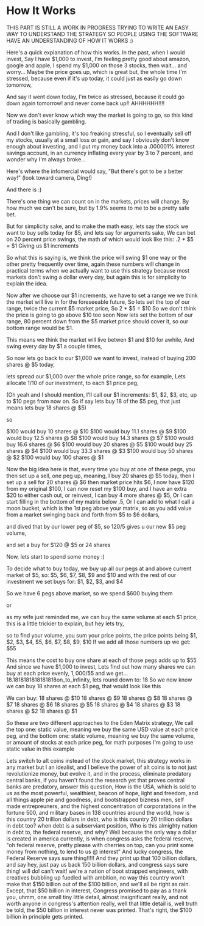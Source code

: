# How It Works

THIS PART IS STILL A WORK IN PROGRESS
TRYING TO WRITE AN EASY WAY TO UNDERSTAND THE STRATEGY
SO PEOPLE USING THE SOFTWARE HAVE AN UNDERSTANDING OF HOW IT WORKS :)

Here's a quick explanation of how this works.
In the past, when I would invest,
Say I have $1,000 to invest,
I'm feeling pretty good about amazon, google and apple,
I spend my $1,000 on those 3 stocks,
then wait...
and worry...
Maybe the price goes up,
which is great but,
the whole time I'm stressed,
because even if it's up today,
it could just as easily go down tomorrow,

And say it went down today,
I'm twice as stressed,
because it could go down again tomorrow!
and never come back up!! AHHHHHH!!!!

Now we don't ever know which way the market is going to go,
so this kind of trading is basically gambling.

And I don't like gambling,
it's too freaking stressful,
so I eventually sell off my stocks,
usually at a small loss or gain,
and say I obviously don't know enough about investing,
and I put my money back into a .000001% interest savings account,
in an currency inflating every year by 3 to 7 percent,
and wonder why I'm always broke...

Here's where the infomercial would say,
"But there's got to be a better way!"
(look toward camera, Ding!)

And there is :)

There's one thing we can count on in the markets,
prices will change.
By how much we can't be sure,
but by 1.9% seems to me to be a pretty safe bet.

But for simplicity sake,
and to make the math easy,
lets say the stock we want to buy sells today for $5,
and lets say for arguments sake,
We can bet on 20 percent price swings,
the math of which would look like this:
.2 * $5 = $1
Giving us $1 increments

So what this is saying is,
we think the price will swing $1 one way or the other
pretty frequently over time,
again these numbers will change in practical terms when we actually
want to use this strategy because most markets don't swing a dollar every day,
but again this is for simplicity to explain the idea.

Now after we choose our $1 increments,
we have to set a range we we think the market will live in for the foreseeable future,
So lets set the top of our range,
twice the current $5 market price,
So 2 * $5 = $10
So we don't think the price is going to go above $10 too soon
Now lets set the bottom of our range,
80 percent down from the $5 market price should cover it,
so our bottom range would be $1.

This means we think the market will live betwen $1 and $10 for awhile,
And swing every day by $1 a couple times,

So now lets go back to our $1,000 we want to invest,
instead of buying 200 shares @ $5 today,

lets spread our $1,000 over the whole price range,
so for example,
Lets allocate 1/10 of our investment,
to each $1 price peg,

(Oh yeah and I should mention,
I'll call our $1 increments:
$1, $2, $3, etc, up to $10
pegs from now on.
So if say lets buy 18 of the $5 peg,
that just means lets buy 18 shares @ $5)

so

$100 would buy 10 shares @ $10
$100 would buy 11.1 shares @ $9
$100 would buy 12.5 shares @ $8
$100 would buy 14.3 shares @ $7
$100 would buy 16.6 shares @ $6
$100 would buy 20 shares @ $5
$100 would buy 25 shares @ $4
$100 would buy 33.3 shares @ $3
$100 would buy 50 shares @ $2
$100 would buy 100 shares @ $1



Now the big idea here is that,
every time you buy at one of these pegs,
you then set up a sell,
one peg up,
meaning,
I buy 20 shares @ $5 today,
then I set up a sell for 20 shares @ $6
then market price hits $6,
I now have $120 from my original $100,
I can now reset my $100 buy,
and I have an extra $20 to either cash out,
or reinvest,
I can buy 4 more shares @ $5,
Or I can start filling in the bottom of my matrix below .5,
Or I can add to what I call a moon bucket,
which is the 1st peg above your matrix,
so as you add value from a market swinging back and forth from $5 to $6 dollars,



and dived that by our lower peg of $5, so 120/5
gives u our new $5 peg volume,

and set a buy for $120 @ $5 or 24 shares



Now, lets start to spend some money :)

To decide what to buy today,
we buy up all our pegs at and above current market of $5,
so:
$5, $6, $7, $8, $9 and $10
and with the rest of our investment
we set buys for:
$1, $2, $3, and $4

So we have 6 pegs above market,
so we spend $600 buying them











or

as my wife just reminded me,
we can buy the same volume at each $1 price,
this is a little trickier to explain,
but hey lets try,

so to find your volume,
you sum your price points,
the price points being
$1, $2, $3, $4, $5, $6, $7, $8, $9, $10
If we add all those numbers up we get:
$55

This means the cost to buy one share at each of those pegs adds up to $55
And since we have $1,000 to invest,
Lets find out how many shares we can buy at each price evenly,
$1,000/$55
and we get...
18.1818181818181818on_to_infinity, lets round down to:
18
So we now know we can buy 18 shares at each $1 peg,
that would look like this

We can buy:
18 shares @ $10
18 shares @ $9
18 shares @ $8
18 shares @ $7
18 shares @ $6
18 shares @ $5
18 shares @ $4
18 shares @ $3
18 shares @ $2
18 shares @ $1

So these are two different approaches to the Eden Matrix strategy,
We call the top one: static value,
meaning we buy the same USD value at each price peg,
and the bottom one: static volume,
meaning we buy the same volume, or amount of stocks at each price peg,
for math purposes I'm going to use static value in this example




Lets switch to alt coins instead of the stock market,
this strategy works in any market but I an idealist,
and I believe the power of alt coins is to
not just revolutionize money,
but evolve it, and in the process,
eliminate predatory central banks,
if you haven't found the research yet that proves central banks are predatory,
answer this question,
How is the USA,
which is sold to us as the most powerful,
wealthiest,
beacon of hope, light and freedom,
and all things apple pie and goodness,
and bootstrapped bizness men,
self made entrepreuners,
and the highest concentration of corporatations in the fortune 500,
and military bases in 138 countries around the world,
how is this country 20 trillion dollars in debt,
who is this country 20 trillion dollars in debt too?
when debt is a subserviant position,
Who is this almighty nation in debt to,
the federal reserve,
and why?
Well because the only way a dollar is created in america currently,
is when congress asks the federal reserve,
"oh federal reserve,
pretty please with cherries on top,
can you print some money from nothing,
to lend to us @ interest"
And lucky congress,
the Federal Reserve says sure thing!!!!!
And they print up that 100 billion dollars,
and say hey,
just pay us back 150 billion dollars,
and congress says sure thing! will do!
can't wait! we're a nation of boot strapped engineers,
with creatives bubbling up fuedled with ambition,
no way this country won't make that $150 billion out of the $100 billion,
and we'll all be right as rain.
Except, that $50 billion in interest,
Congress promised to pay as a thank you,
uhmm, one small tiny little detail,
almost insignificant really,
and not worth anyone in congress's attention really,
well that little detail is,
well truth be told,
the $50 billion in interest never was printed.
That's right,
the $100 billion in principle gets printed.

